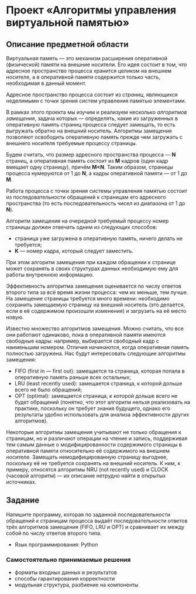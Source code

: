 # Проект «Алгоритмы управления виртуальной памятью»

## Описание предметной области

Виртуальная память — это механизм расширения оперативной (физической) памяти на внешние носители. Его идея состоит в том, что адресное пространство процесса хранится целиком на внешнем носителе, а в оперативной памяти содержится только часть, необходимая в данный момент. 

Адресное пространство процесса состоит из *страниц*, являющихся неделимыми с точки зрения систем управления памятью элементами. 

В рамках этого проекта мы изучим и реализуем несколько *алгоритмов замещения*, задача которых — определять, какие из загруженных в оперативную память страниц процесса следует замещать, то есть выгружать обратно на внешний носитель. Алгоритмы замещения позволяют освободить оперативную память прежде чем загружать с внешнего носителя требуемые процессу страницы. 

Будем считать, что размер адресного пространства процесса — **N** страниц, а оперативная память состоит из **M** кадров (один кадр вмещает одну страницу), причём **М<N**. Таким образом, страницы процесса нумеруются от 1 до **N**, а кадры оперативной памяти — от 1 до **M**. 

Работа процесса с точки зрения системы управления памятью состоит из последовательности обращений к страницам его адресного пространства (то есть последовательность чисел из диапазона от 1 до **N**). 

Алгоритм замещения на очередной требуемый процессу номер страницы должен отвечать одним из следующих способов:

* страница уже загружена в оперативную память, ничего делать не требуется;
* **K** — номер кадра, который следует заместить. 

При этом алгоритм замещения при каждом обращении к странице может сохранять в своих структурах данных необходимую ему для работы внутреннюю информацию. 

Эффективность алгоритма замещения оценивается по числу ответов второго типа за всё время жизни процесса: чем их меньше, тем лучше. На замещение страницы требуется много времени: необходимо сохранить замещаемую страницу на внешний носитель (это делается, если в её содержимом произошли изменения) и загрузить на её место новую. 

Известно множество алгоритмов замещения. Можно считать, что все они работают одинаково, пока в оперативной памяти имеются свободные кадры: например, выбирается свободный кадр с наименьшим номером. Отличия начинаются, когда оперативная память полностью загружена. Нас будут интересовать следующие алгоритмы замещения: 

* FIFO (first in — first out): замещается та страница, которая попала в оперативную память раньше всех остальных;
* LRU (least recently used): замещается страница, к которой дольше всего не было обращений;
* OPT (optimal): замещается страница, к которой дольше всего не будет обращений (понятно, что этот алгоритм нельзя реализовать на практике, поскольку он требует знания будущего, однако его результаты удобно использовать для анализа эффективности других алгоритмов).

Некоторые алгоритмы замещения учитывают не только обращения к страницам, но и различают операции на чтение и запись, поддерживая тем самым данные о модифицированности содержимого страницы в оперативной памяти относительно её содержимого на внешнем носителе. Замещать немодифицированную страницу выгоднее, поскольку её не требуется сохранять на внешний носитель. К ним, к примеру, относятся алгоритмы NRU (not recently used) и CLOCK (часовой алгоритм) — их описание нетрудно найти в открытых источниках.

## Задание

Напишите программу, которая по заданной последовательности обращений к страницам процесса выдаёт последовательности ответов трёх алгоритмов замещения (FIFO, LRU и OPT) и сравнивает их между собой по числу ответов второго типа.

* Язык программирования: Python

### Самостоятельно принимаемые решения

* форматы входных данных и результатов
* способы гарантирования корректности
* модульная структура, разбиение на компоненты
